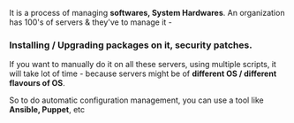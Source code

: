 It is a process of managing **softwares, System Hardwares**. An organization has 100's of servers & they've to manage it -

### Installing / Upgrading packages on it, security patches.

If you want to manually do it on all these servers, using multiple scripts, it will take lot of time - because servers might be of **different OS / different flavours of OS**.

So to do automatic configuration management, you can use a tool like **Ansible, Puppet**, etc
